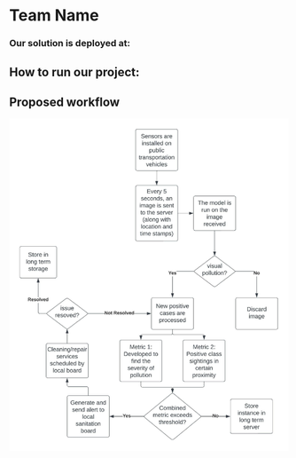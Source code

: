 # Team Name
### Our solution is deployed at:
## How to run our project:


## Proposed workflow
![Workflow](.\imgs\smartathon.jpeg)